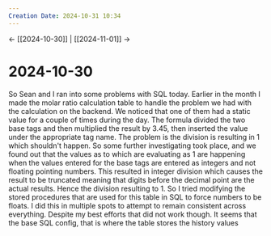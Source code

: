 ```yaml
---
Creation Date: 2024-10-31 10:34
---
```


<- [[2024-10-30]] | [[2024-11-01]]  ->

# 2024-10-30
So Sean and I ran into some problems with SQL today. Earlier in the month I made the molar ratio calculation table to handle the problem we had with the calculation on the backend. We noticed that one of them had a static value for a couple of times during the day. The formula divided the two base tags and then multiplied the result by 3.45, then inserted the value under the appropriate tag name. The problem is the division is resulting in 1 which shouldn't happen. So some further investigating took place, and we found out that the values as to which are evaluating as 1 are happening when the values entered for the base tags are entered as integers and not floating pointing numbers. This resulted in integer division which causes the result to be truncated meaning that digits before the decimal point are the actual results. Hence the division resulting to 1. So I tried modifying the stored procedures that are used for this table in SQL to force numbers to be floats. I did this in multiple spots to attempt to remain consistent across everything. Despite my best efforts that did not work though. It seems that the base SQL config, that is where the table stores the history values 